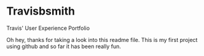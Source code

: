 Travisbsmith
============

Travis' User Experience Portfolio

Oh hey, thanks for taking a look into this readme file. This is my first project using github and so far it has been really fun. 
